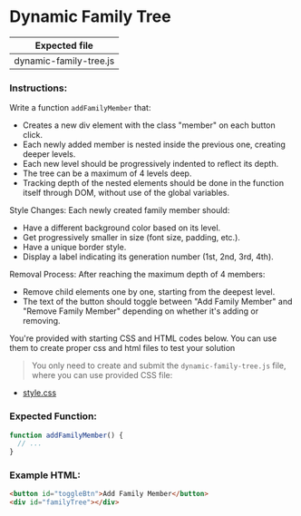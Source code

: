 # Dynamic Family Tree

| Expected file          |
| ---------------------- |
| dynamic-family-tree.js |

### Instructions:

Write a function `addFamilyMember` that:

- Creates a new div element with the class "member" on each button click.
- Each newly added member is nested inside the previous one, creating deeper levels.
- Each new level should be progressively indented to reflect its depth.
- The tree can be a maximum of 4 levels deep.
- Tracking depth of the nested elements should be done in the function itself through DOM, without use of the global variables.

Style Changes: Each newly created family member should:

- Have a different background color based on its level.
- Get progressively smaller in size (font size, padding, etc.).
- Have a unique border style.
- Display a label indicating its generation number (1st, 2nd, 3rd, 4th).

Removal Process: After reaching the maximum depth of 4 members:

- Remove child elements one by one, starting from the deepest level.
- The text of the button should toggle between "Add Family Member" and "Remove Family Member" depending on whether it's adding or removing.

You're provided with starting CSS and HTML codes below. You can use them to create proper css and html files to test your solution

> You only need to create and submit the `dynamic-family-tree.js` file, where you can use provided CSS file:

- [style.css](story07/dymanic-family-tree/style.css)

### Expected Function:

```js
function addFamilyMember() {
  // ...
}
```

### Example HTML:

```html
<button id="toggleBtn">Add Family Member</button>
<div id="familyTree"></div>
```
